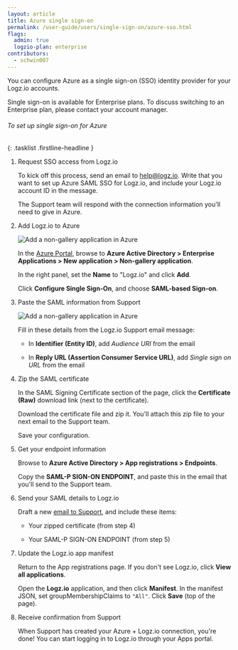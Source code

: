 ```yaml
---
layout: article
title: Azure single sign-on
permalink: /user-guide/users/single-sign-on/azure-sso.html
flags:
  admin: true
  logzio-plan: enterprise
contributors:
  - schwin007
---
```


You can configure Azure as a single sign-on (SSO) identity provider for your Logz.io accounts.

Single sign-on is available for Enterprise plans.
To discuss switching to an Enterprise plan, please contact your account manager.

###### To set up single sign-on for Azure

{: .tasklist .firstline-headline }
1. Request SSO access from Logz.io

    To kick off this process, send an email to [help@logz.io](mailto:help@logz.io).
    Write that you want to set up Azure SAML SSO for Logz.io, and include your Logz.io account ID in the message.

    The Support team will respond with the connection information you'll need to give in Azure.

2. Add Logz.io to Azure

    ![Add a non-gallery application in Azure]({{site.baseurl}}/images/sso-providers/azure/add-your-own-application.png)

    In the [Azure Portal](https://portal.azure.com/), browse to **Azure Active Directory  > Enterprise Applications > New application > Non-gallery application**.

    In the right panel, set the **Name** to "Logz.io" and click **Add**.

    Click **Configure Single Sign-On**, and choose **SAML-based Sign-on**.

3.  Paste the SAML information from Support

    ![Add a non-gallery application in Azure]({{site.baseurl}}/images/sso-providers/azure/configure-single-sign-on.png)

    Fill in these details from the Logz.io Support email message:

    * In **Identifier (Entity ID)**, add _Audience URI_ from the email

    * In **Reply URL (Assertion Consumer Service URL)**, add _Single sign on URL_ from the email

4. Zip the SAML certificate

    In the SAML Signing Certificate section of the page, click the **Certificate (Raw)** download link (next to the certificate).

    Download the certificate file and zip it.
    You'll attach this zip file to your next email to the Support team.

    Save your configuration.

5.  Get your endpoint information

    Browse to **Azure Active Directory > App registrations > Endpoints**.

    Copy the **SAML-P SIGN-ON ENDPOINT**, and paste this in the email that you'll send to the Support team.

6.  Send your SAML details to Logz.io

    Draft a new [email to Support](mailto:help@logz.io), and include these items:

    * Your zipped certificate (from step 4)

    * Your SAML-P SIGN-ON ENDPOINT (from step 5)

7.  Update the Logz.io app manifest

    Return to the App registrations page.
    If you don't see Logz.io, click **View all applications**.

    Open the **Logz.io** application, and then click **Manifest**.
    In the manifest JSON, set groupMembershipClaims to `"All"`.
    Click **Save** (top of the page).

8.  Receive confirmation from Support

    When Support has created your Azure + Logz.io connection, you're done!
    You can start logging in to Logz.io through your Apps portal.
